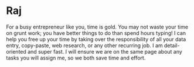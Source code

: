 # Raj
For a busy entrepreneur like you, time is gold. You may not waste your time on grunt work; you have better things to do than spend hours typing! I can help you free up your time by taking over the responsibility of all your data entry, copy-paste, web research, or any other recurring job. I am detail-oriented and super fast. I will ensure we are on the same page about any tasks you will assign me, so we both save time and effort.
